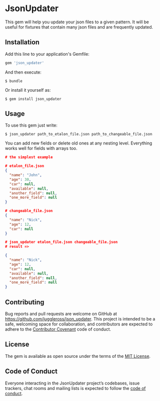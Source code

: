 # JsonUpdater

This gem will help you update your json files to a given pattern. It will be useful for fixtures that contain many json files and are frequently updated.

## Installation

Add this line to your application's Gemfile:

```ruby
gem 'json_updater'
```

And then execute:

    $ bundle

Or install it yourself as:

    $ gem install json_updater

## Usage

To use this gem just write:

    $ json_updater path_to_etalon_file.json path_to_changeable_file.json 
    
You can add new fields or delete old ones at any nesting level. Everything works well for fields with arrays too.

```json
# the simplest example

# etalon_file.json
{
  "name": "John",
  "age": 30,
  "car": null,
  "available": null,
  "another_field": null,
  "one_more_field": null
}

# changeable_file.json
{
  "name": "Nick",
  "age": 12,
  "car": null
}

# json_updater etalon_file.json changeable_file.json
# result =>

{
  "name": "Nick",
  "age": 12,
  "car": null,
  "available": null,
  "another_field": null,
  "one_more_field": null
}
```

## Contributing

Bug reports and pull requests are welcome on GitHub at https://github.com/juggleross/json_updater. This project is intended to be a safe, welcoming space for collaboration, and contributors are expected to adhere to the [Contributor Covenant](http://contributor-covenant.org) code of conduct.

## License

The gem is available as open source under the terms of the [MIT License](https://opensource.org/licenses/MIT).

## Code of Conduct

Everyone interacting in the JsonUpdater project’s codebases, issue trackers, chat rooms and mailing lists is expected to follow the [code of conduct](https://github.com/[USERNAME]/json_updater/blob/master/CODE_OF_CONDUCT.md).
